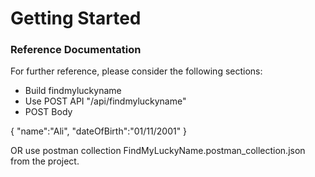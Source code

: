 # Getting Started

### Reference Documentation
For further reference, please consider the following sections:

* Build findmyluckyname
* Use POST API "/api/findmyluckyname"
* POST Body 

{
	"name":"Ali",
	"dateOfBirth":"01/11/2001"
}

OR use postman collection 
FindMyLuckyName.postman_collection.json from the project.


